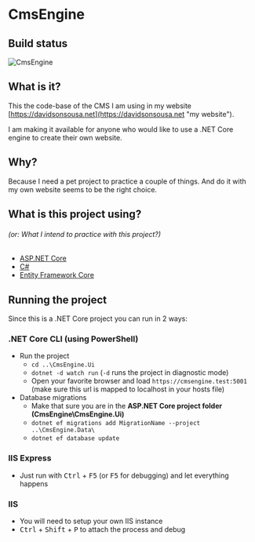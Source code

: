# CmsEngine

## Build status
![CmsEngine](https://github.com/github/docs/actions/workflows/dotnet.yml/badge.svg)

## What is it?
This the code-base of the CMS I am using in my website [https://davidsonsousa.net](https://davidsonsousa.net "my website").

I am making it available for anyone who would like to use a .NET Core engine to create their own website.

## Why?
Because I need a pet project to practice a couple of things. And do it with my own website seems to be the right choice.

## What is this project using?
###### (or: _What I intend to practice with this project?_)
* [ASP.NET Core](https://docs.microsoft.com/en-us/aspnet/core/)
* [C#](https://www.microsoft.com/net/tutorials/csharp/getting-started)
* [Entity Framework Core](https://docs.microsoft.com/en-us/ef/core/)

## Running the project
Since this is a .NET Core project you can run in 2 ways:

### .NET Core CLI (using PowerShell)
- Run the project
  - `cd ..\CmsEngine.Ui`
  - `dotnet -d watch run` (`-d` runs the project in diagnostic mode)
  - Open your favorite browser and load `https://cmsengine.test:5001` (make sure this url is mapped to localhost in your hosts file)
- Database migrations
  - Make that sure you are in the **ASP.NET Core project folder (CmsEngine\CmsEngine.Ui)**
  - `dotnet ef migrations add MigrationName --project ..\CmsEngine.Data\`
  - `dotnet ef database update`

### IIS Express
- Just run with <kbd>Ctrl</kbd> + <kbd>F5</kbd> (or <kbd>F5</kbd> for debugging) and let everything happens

### IIS
- You will need to setup your own IIS instance
- <kbd>Ctrl</kbd> + <kbd>Shift</kbd> + <kbd>P</kbd> to attach the process and debug
